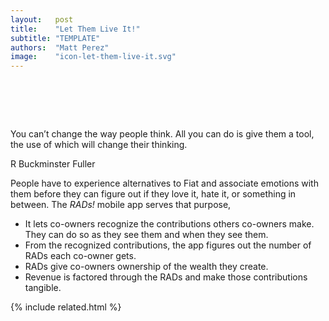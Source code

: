 ```yaml
---
layout:   post
title:    "Let Them Live It!"
subtitle: "TEMPLATE"
authors:  "Matt Perez"
image:    "icon-let-them-live-it.svg"
---
```


<div style="display:none;">
 <p>People have to experience alternatives to <span class="_paradigm">Fiat</span> and associate emotions with them before they can figure out if they love it, hate it, or something in between.</p>
</div>

<h1>&nbsp;</h1>
  <div class="_center, _citation">
   <p>You can&rsquo;t change the way people think. All you can do is give them a tool, the use of which will change their thinking.</p>
   <p id="_signature">R Buckminster Fuller</p>
  </div>
 <p>People have to experience alternatives to <span class="_paradigm">Fiat</span> and associate emotions with them before they can figure out if they love it, hate it, or something in between. The <em><span class='_paradigm'>RAD</span>s!</em> mobile app serves that purpose,</p>
  <ul>
   <li>It lets co-owners recognize the contributions others co-owners make. They can do so as they see them and when they see them.</li>
   <li>From the recognized contributions, the app figures out the number of <span class='_paradigm'>RAD</span>s each co-owner gets.</li>
   <li><span class='_paradigm'>RAD</span>s give co-owners ownership of the wealth they create.</li>
   <li>Revenue is factored through the <span class='_paradigm'>RAD</span>s and make those contributions tangible.</li>
  </ul>

{% include related.html %}